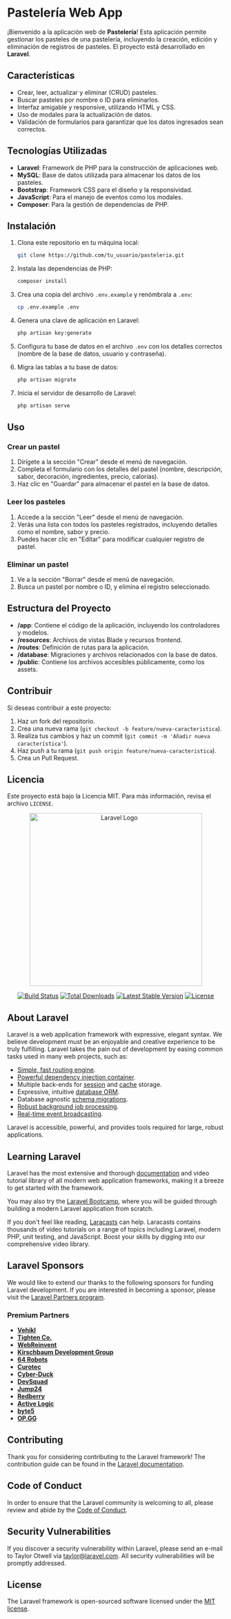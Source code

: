 # Pastelería Web App

¡Bienvenido a la aplicación web de **Pastelería**! Esta aplicación permite gestionar los pasteles de una pastelería, incluyendo la creación, edición y eliminación de registros de pasteles. El proyecto está desarrollado en **Laravel**.

## Características

- Crear, leer, actualizar y eliminar (CRUD) pasteles.
- Buscar pasteles por nombre o ID para eliminarlos.
- Interfaz amigable y responsive, utilizando HTML y CSS.
- Uso de modales para la actualización de datos.
- Validación de formularios para garantizar que los datos ingresados sean correctos.

## Tecnologías Utilizadas

- **Laravel**: Framework de PHP para la construcción de aplicaciones web.
- **MySQL**: Base de datos utilizada para almacenar los datos de los pasteles.
- **Bootstrap**: Framework CSS para el diseño y la responsividad.
- **JavaScript**: Para el manejo de eventos como los modales.
- **Composer**: Para la gestión de dependencias de PHP.

## Instalación

1. Clona este repositorio en tu máquina local:

    ```bash
    git clone https://github.com/tu_usuario/pasteleria.git
    ```

2. Instala las dependencias de PHP:

    ```bash
    composer install
    ```

3. Crea una copia del archivo `.env.example` y renómbrala a `.env`:

    ```bash
    cp .env.example .env
    ```

4. Genera una clave de aplicación en Laravel:

    ```bash
    php artisan key:generate
    ```

5. Configura tu base de datos en el archivo `.env` con los detalles correctos (nombre de la base de datos, usuario y contraseña).

6. Migra las tablas a tu base de datos:

    ```bash
    php artisan migrate
    ```

7. Inicia el servidor de desarrollo de Laravel:

    ```bash
    php artisan serve
    ```



## Uso

### Crear un pastel

1. Dirígete a la sección "Crear" desde el menú de navegación.
2. Completa el formulario con los detalles del pastel (nombre, descripción, sabor, decoración, ingredientes, precio, calorías).
3. Haz clic en "Guardar" para almacenar el pastel en la base de datos.

### Leer los pasteles

1. Accede a la sección "Leer" desde el menú de navegación.
2. Verás una lista con todos los pasteles registrados, incluyendo detalles como el nombre, sabor y precio.
3. Puedes hacer clic en "Editar" para modificar cualquier registro de pastel.

### Eliminar un pastel

1. Ve a la sección "Borrar" desde el menú de navegación.
2. Busca un pastel por nombre o ID, y elimina el registro seleccionado.

## Estructura del Proyecto

- **/app**: Contiene el código de la aplicación, incluyendo los controladores y modelos.
- **/resources**: Archivos de vistas Blade y recursos frontend.
- **/routes**: Definición de rutas para la aplicación.
- **/database**: Migraciones y archivos relacionados con la base de datos.
- **/public**: Contiene los archivos accesibles públicamente, como los assets.

## Contribuir

Si deseas contribuir a este proyecto:

1. Haz un fork del repositorio.
2. Crea una nueva rama (`git checkout -b feature/nueva-caracteristica`).
3. Realiza tus cambios y haz un commit (`git commit -m 'Añadir nueva característica'`).
4. Haz push a tu rama (`git push origin feature/nueva-caracteristica`).
5. Crea un Pull Request.

## Licencia

Este proyecto está bajo la Licencia MIT. Para más información, revisa el archivo `LICENSE`.




<p align="center"><a href="https://laravel.com" target="_blank"><img src="https://raw.githubusercontent.com/laravel/art/master/logo-lockup/5%20SVG/2%20CMYK/1%20Full%20Color/laravel-logolockup-cmyk-red.svg" width="400" alt="Laravel Logo"></a></p>

<p align="center">
<a href="https://github.com/laravel/framework/actions"><img src="https://github.com/laravel/framework/workflows/tests/badge.svg" alt="Build Status"></a>
<a href="https://packagist.org/packages/laravel/framework"><img src="https://img.shields.io/packagist/dt/laravel/framework" alt="Total Downloads"></a>
<a href="https://packagist.org/packages/laravel/framework"><img src="https://img.shields.io/packagist/v/laravel/framework" alt="Latest Stable Version"></a>
<a href="https://packagist.org/packages/laravel/framework"><img src="https://img.shields.io/packagist/l/laravel/framework" alt="License"></a>
</p>

## About Laravel

Laravel is a web application framework with expressive, elegant syntax. We believe development must be an enjoyable and creative experience to be truly fulfilling. Laravel takes the pain out of development by easing common tasks used in many web projects, such as:

- [Simple, fast routing engine](https://laravel.com/docs/routing).
- [Powerful dependency injection container](https://laravel.com/docs/container).
- Multiple back-ends for [session](https://laravel.com/docs/session) and [cache](https://laravel.com/docs/cache) storage.
- Expressive, intuitive [database ORM](https://laravel.com/docs/eloquent).
- Database agnostic [schema migrations](https://laravel.com/docs/migrations).
- [Robust background job processing](https://laravel.com/docs/queues).
- [Real-time event broadcasting](https://laravel.com/docs/broadcasting).

Laravel is accessible, powerful, and provides tools required for large, robust applications.

## Learning Laravel

Laravel has the most extensive and thorough [documentation](https://laravel.com/docs) and video tutorial library of all modern web application frameworks, making it a breeze to get started with the framework.

You may also try the [Laravel Bootcamp](https://bootcamp.laravel.com), where you will be guided through building a modern Laravel application from scratch.

If you don't feel like reading, [Laracasts](https://laracasts.com) can help. Laracasts contains thousands of video tutorials on a range of topics including Laravel, modern PHP, unit testing, and JavaScript. Boost your skills by digging into our comprehensive video library.

## Laravel Sponsors

We would like to extend our thanks to the following sponsors for funding Laravel development. If you are interested in becoming a sponsor, please visit the [Laravel Partners program](https://partners.laravel.com).

### Premium Partners

- **[Vehikl](https://vehikl.com/)**
- **[Tighten Co.](https://tighten.co)**
- **[WebReinvent](https://webreinvent.com/)**
- **[Kirschbaum Development Group](https://kirschbaumdevelopment.com)**
- **[64 Robots](https://64robots.com)**
- **[Curotec](https://www.curotec.com/services/technologies/laravel/)**
- **[Cyber-Duck](https://cyber-duck.co.uk)**
- **[DevSquad](https://devsquad.com/hire-laravel-developers)**
- **[Jump24](https://jump24.co.uk)**
- **[Redberry](https://redberry.international/laravel/)**
- **[Active Logic](https://activelogic.com)**
- **[byte5](https://byte5.de)**
- **[OP.GG](https://op.gg)**

## Contributing

Thank you for considering contributing to the Laravel framework! The contribution guide can be found in the [Laravel documentation](https://laravel.com/docs/contributions).

## Code of Conduct

In order to ensure that the Laravel community is welcoming to all, please review and abide by the [Code of Conduct](https://laravel.com/docs/contributions#code-of-conduct).

## Security Vulnerabilities

If you discover a security vulnerability within Laravel, please send an e-mail to Taylor Otwell via [taylor@laravel.com](mailto:taylor@laravel.com). All security vulnerabilities will be promptly addressed.

## License

The Laravel framework is open-sourced software licensed under the [MIT license](https://opensource.org/licenses/MIT).





